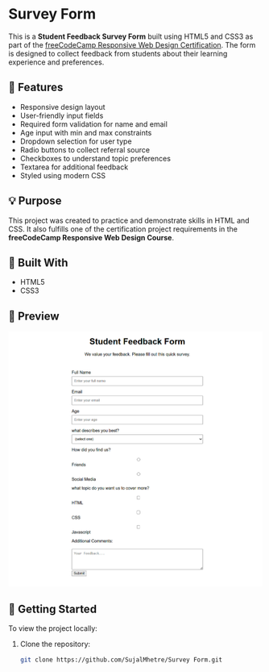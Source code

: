 # Survey Form

This is a **Student Feedback Survey Form** built using HTML5 and CSS3 as part of the [freeCodeCamp Responsive Web Design Certification](https://www.freecodecamp.org/learn/). The form is designed to collect feedback from students about their learning experience and preferences.

## 📝 Features

- Responsive design layout
- User-friendly input fields
- Required form validation for name and email
- Age input with min and max constraints
- Dropdown selection for user type
- Radio buttons to collect referral source
- Checkboxes to understand topic preferences
- Textarea for additional feedback
- Styled using modern CSS

## 💡 Purpose

This project was created to practice and demonstrate skills in HTML and CSS. It also fulfills one of the certification project requirements in the **freeCodeCamp Responsive Web Design Course**.

## 🔧 Built With

- HTML5
- CSS3

## 📸 Preview

![Survey Form Screenshot](screenshot.png) 

## 🚀 Getting Started

To view the project locally:

1. Clone the repository:
   ```bash
   git clone https://github.com/SujalMhetre/Survey Form.git
